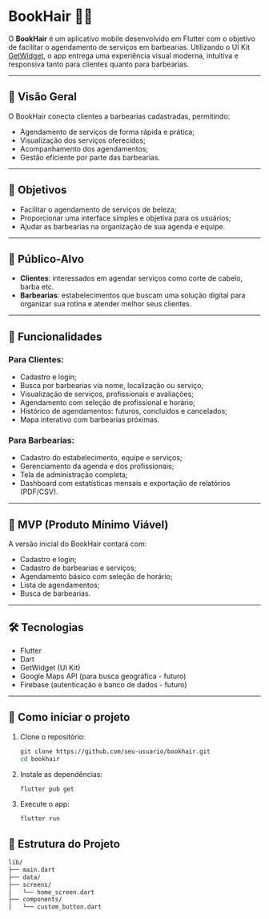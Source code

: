 # BookHair 💈📱

O **BookHair** é um aplicativo mobile desenvolvido em Flutter com o objetivo de facilitar o agendamento de serviços em barbearias. Utilizando o UI Kit [GetWidget](https://pub.dev/packages/getwidget), o app entrega uma experiência visual moderna, intuitiva e responsiva tanto para clientes quanto para barbearias.

---

## 📲 Visão Geral

O BookHair conecta clientes a barbearias cadastradas, permitindo:

- Agendamento de serviços de forma rápida e prática;
- Visualização dos serviços oferecidos;
- Acompanhamento dos agendamentos;
- Gestão eficiente por parte das barbearias.

---

## 🎯 Objetivos

- Facilitar o agendamento de serviços de beleza;
- Proporcionar uma interface simples e objetiva para os usuários;
- Ajudar as barbearias na organização de sua agenda e equipe.

---

## 👥 Público-Alvo

- **Clientes**: interessados em agendar serviços como corte de cabelo, barba etc.
- **Barbearias**: estabelecimentos que buscam uma solução digital para organizar sua rotina e atender melhor seus clientes.

---

## 🔑 Funcionalidades

### Para Clientes:
- Cadastro e login;
- Busca por barbearias via nome, localização ou serviço;
- Visualização de serviços, profissionais e avaliações;
- Agendamento com seleção de profissional e horário;
- Histórico de agendamentos: futuros, concluídos e cancelados;
- Mapa interativo com barbearias próximas.

### Para Barbearias:
- Cadastro do estabelecimento, equipe e serviços;
- Gerenciamento da agenda e dos profissionais;
- Tela de administração completa;
- Dashboard com estatísticas mensais e exportação de relatórios (PDF/CSV).

---

## 🚧 MVP (Produto Mínimo Viável)

A versão inicial do BookHair contará com:

- Cadastro e login;
- Cadastro de barbearias e serviços;
- Agendamento básico com seleção de horário;
- Lista de agendamentos;
- Busca de barbearias.

---

## 🛠️ Tecnologias

- Flutter
- Dart
- GetWidget (UI Kit)
- Google Maps API (para busca geográfica - futuro)
- Firebase (autenticação e banco de dados - futuro)

---

## 🚀 Como iniciar o projeto

1. Clone o repositório:
   ```bash
   git clone https://github.com/seu-usuario/bookhair.git
   cd bookhair
   ```
2. Instale as dependências:
   ```bash
   flutter pub get
   ```
2. Execute o app:
   ```bash
   flutter run
   ```
## 📁 Estrutura do Projeto
   ```bash
   lib/
   ├── main.dart
   ├── data/
   ├── screens/
   │   └── home_screen.dart
   ├── components/
   │   └── custom_button.dart
   ```
